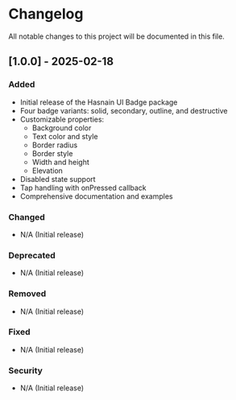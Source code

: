 # Changelog

All notable changes to this project will be documented in this file.

## [1.0.0] - 2025-02-18

### Added

- Initial release of the Hasnain UI Badge package
- Four badge variants: solid, secondary, outline, and destructive
- Customizable properties:
  - Background color
  - Text color and style
  - Border radius
  - Border style
  - Width and height
  - Elevation
- Disabled state support
- Tap handling with onPressed callback
- Comprehensive documentation and examples

### Changed

- N/A (Initial release)

### Deprecated

- N/A (Initial release)

### Removed

- N/A (Initial release)

### Fixed

- N/A (Initial release)

### Security

- N/A (Initial release)
